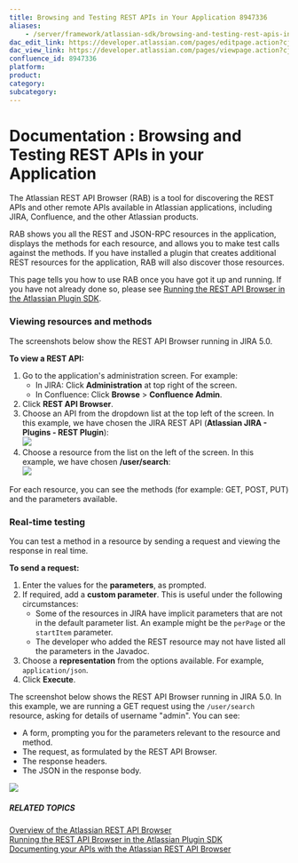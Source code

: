 ```yaml
---
title: Browsing and Testing REST APIs in Your Application 8947336
aliases:
    - /server/framework/atlassian-sdk/browsing-and-testing-rest-apis-in-your-application-8947336.html
dac_edit_link: https://developer.atlassian.com/pages/editpage.action?cjm=wozere&pageId=8947336
dac_view_link: https://developer.atlassian.com/pages/viewpage.action?cjm=wozere&pageId=8947336
confluence_id: 8947336
platform:
product:
category:
subcategory:
---
```

# Documentation : Browsing and Testing REST APIs in your Application

The Atlassian REST API Browser (RAB) is a tool for discovering the REST APIs and other remote APIs available in Atlassian applications, including JIRA, Confluence, and the other Atlassian products.

RAB shows you all the REST and JSON-RPC resources in the application, displays the methods for each resource, and allows you to make test calls against the methods. If you have installed a plugin that creates additional REST resources for the application, RAB will also discover those resources.

This page tells you how to use RAB once you have got it up and running. If you have not already done so, please see [Running the REST API Browser in the Atlassian Plugin SDK](https://developer.atlassian.com/display/RAB/Running+the+REST+API+Browser+in+the+Atlassian+Plugin+SDK).

### Viewing resources and methods

The screenshots below show the REST API Browser running in JIRA 5.0.

**To view a REST API:**

1.  Go to the application's administration screen. For example:
    -   In JIRA: Click **Administration** at top right of the screen.
    -   In Confluence: Click **Browse** &gt; **Confluence Admin**.
2.  Click **REST API Browser**.
3.  Choose an API from the dropdown list at the top left of the screen. In this example, we have chosen the JIRA REST API (**Atlassian JIRA - Plugins - REST Plugin**):  
    <img src="/server/framework/atlassian-sdk/images/rab-chooseapi.png" class="confluence-thumbnail" />
4.  Choose a resource from the list on the left of the screen. In this example, we have chosen **/user/search**:  
    <img src="/server/framework/atlassian-sdk/images/rab-jirausersearch.png" class="confluence-thumbnail" />

For each resource, you can see the methods (for example: GET, POST, PUT) and the parameters available.

### Real-time testing

You can test a method in a resource by sending a request and viewing the response in real time.

**To send a request:**

1.  Enter the values for the **parameters**, as prompted.
2.  If required, add a **custom parameter**. This is useful under the following circumstances:
    -   Some of the resources in JIRA have implicit parameters that are not in the default parameter list. An example might be the `perPage` or the `startItem` parameter.
    -   The developer who added the REST resource may not have listed all the parameters in the Javadoc.
3.  Choose a **representation** from the options available. For example, `application/json`.
4.  Click **Execute**.

The screenshot below shows the REST API Browser running in JIRA 5.0. In this example, we are running a GET request using the `/user/search` resource, asking for details of username "admin". You can see:

-   A form, prompting you for the parameters relevant to the resource and method.
-   The request, as formulated by the REST API Browser.
-   The response headers.
-   The JSON in the response body.

<img src="/server/framework/atlassian-sdk/images/rab-testapi.png" class="confluence-thumbnail" />

##### RELATED TOPICS

<a href="/pages/createpage.action?spaceKey=RAB&amp;title=Overview+of+the+Atlassian+REST+API+Browser" class="createlink">Overview of the Atlassian REST API Browser</a>  
[Running the REST API Browser in the Atlassian Plugin SDK](https://developer.atlassian.com/display/RAB/Running+the+REST+API+Browser+in+the+Atlassian+Plugin+SDK)  
[Documenting your APIs with the Atlassian REST API Browser](https://developer.atlassian.com/display/RAB/Documenting+your+APIs+with+the+Atlassian+REST+API+Browser)

















































































































































































































































































































